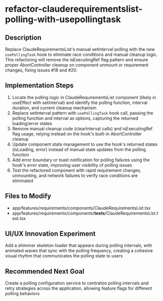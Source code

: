 # refactor-clauderequirementslist-polling-with-usepollingtask

## Description

Replace ClaudeRequirementsList's manual setInterval polling with the new `usePollingTask` hook to eliminate race conditions and manual cleanup logic. This refactoring will remove the isExecutingRef flag pattern and ensure proper AbortController cleanup on component unmount or requirement changes, fixing issues #18 and #20.

## Implementation Steps

1. Locate the polling logic in ClaudeRequirementsList component (likely in useEffect with setInterval) and identify the polling function, interval duration, and current cleanup mechanism
2. Replace setInterval pattern with `usePollingTask` hook call, passing the polling function and interval as options, capturing the returned loading/error states
3. Remove manual cleanup code (clearInterval calls) and isExecutingRef flag usage, relying instead on the hook's built-in AbortController cleanup
4. Update component state management to use the hook's returned states (isLoading, error) instead of manual state updates from the polling function
5. Add error boundary or toast notification for polling failures using the hook's error state, improving user visibility of polling issues
6. Test the refactored component with rapid requirement changes, unmounting, and network failures to verify race conditions are eliminated

## Files to Modify

- app/features/requirements/components/ClaudeRequirementsList.tsx
- app/features/requirements/components/__tests__/ClaudeRequirementsList.test.tsx

## UI/UX Innovation Experiment

Add a shimmer skeleton loader that appears during polling intervals, with animated waves that sync with the polling frequency, creating a cohesive visual rhythm that communicates the polling state to users

## Recommended Next Goal

Create a polling configuration service to centralize polling intervals and retry strategies across the application, allowing feature flags for different polling behaviors

